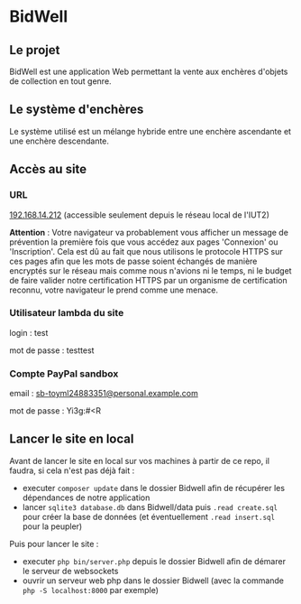 # BidWell

## Le projet

BidWell est une application Web permettant la vente aux enchères d'objets de collection en tout genre.

## Le système d'enchères

Le système utilisé est un mélange hybride entre une enchère ascendante et une enchère descendante.

## Accès au site

### URL

[192.168.14.212](http://192.168.14.212) (accessible seulement depuis le réseau local de l'IUT2)

__Attention__ : Votre navigateur va probablement vous afficher un message de prévention la première fois que vous accédez
aux pages 'Connexion' ou 'Inscription'. Cela est dû au fait que nous utilisons le protocole HTTPS sur ces pages afin que
les mots de passe soient échangés de manière encryptés sur le réseau mais comme nous n'avions ni le temps, ni le budget de
faire valider notre certification HTTPS par un organisme de certification reconnu, votre navigateur le prend comme une menace.

### Utilisateur lambda du site

login : test

mot de passe : testtest

### Compte PayPal sandbox

email : sb-toyml24883351@personal.example.com 

mot de passe : Yi3g:#<R

## Lancer le site en local

Avant de lancer le site en local sur vos machines à partir de ce repo, il faudra, si cela n'est pas déjà fait :

 - executer `composer update` dans le dossier Bidwell afin de récupérer les dépendances de notre application
 - lancer `sqlite3 database.db` dans Bidwell/data puis `.read create.sql` pour créer la base de données
(et éventuellement `.read insert.sql` pour la peupler)

Puis pour lancer le site :

 - executer `php bin/server.php` depuis le dossier Bidwell afin de démarer le serveur de websockets
 - ouvrir un serveur web php dans le dossier Bidwell (avec la commande `php -S localhost:8000` par exemple)
